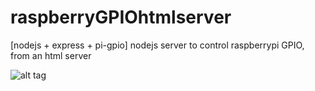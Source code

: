 # raspberryGPIOhtmlserver
[nodejs + express + pi-gpio] nodejs server to control raspberrypi GPIO, from an html server

![alt tag](https://github.com/idoctnef/raspberryGPIOhtmlserver/blob/master/img1.png)

